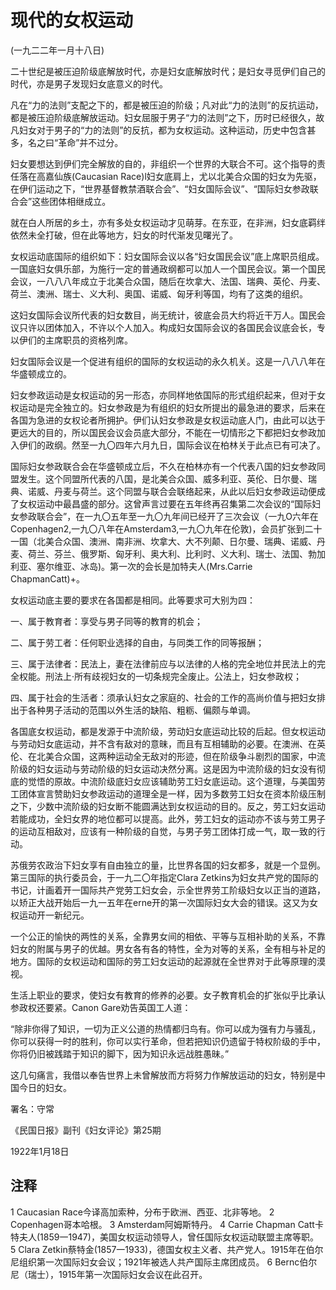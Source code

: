 # 现代的女权运动



(一九二二年一月十八日)

 

二十世纪是被压迫阶级底解放时代，亦是妇女底解放时代；是妇女寻觅伊们自己的时代，亦是男子发现妇女底意义的时代。

凡在“力的法则”支配之下的，都是被压迫的阶级；凡对此“力的法则”的反抗运动，都是被压迫阶级底解放运动。妇女屈服于男子“力的法则”之下，历时已经很久，故凡妇女对于男子的“力的法则”的反抗，都为女权运动。这种运动，历史中包含甚多，名之曰“革命”并不过分。

妇女要想达到伊们完全解放的自的，非组织一个世界的大联合不可。这个指导的责任落在高嘉仙族(Caucasian Race)l妇女底肩上，尤以北美合众国的妇女为先驱，在伊们运动之下，“世界基督教禁酒联合会”、“妇女国际会议”、“国际妇女参政联合会”这些团体相继成立。

就在白人所居的乡土，亦有多处女权运动才见萌芽。在东亚，在非洲，妇女底羁绊依然未全打破，但在此等地方，妇女的时代渐发见曙光了。

女权运动底国际的组织如下：妇女国际会议以各“妇女国民会议”底上席职员组成。一国底妇女俱乐部，为施行一定的普通政纲都可以加人一个国民会议。第一个国民会议，一八八八年成立于北美合众国，随后在坎拿大、法国、瑞典、英伦、丹麦、荷兰、澳洲、瑞士、义大利、奥国、诺威、匈牙利等国，均有了这类的组织。

这妇女国际会议所代表的妇女数目，尚无统计，彼底会员大约将近干万人。国民会议只许以团体加入，不许以个人加入。构成妇女国际会议的各国民会议底会长，专以伊们的主席职员的资格列席。

妇女国际会议是一个促进有组织的国际的女权运动的永久机关。这是一八八八年在华盛顿成立的。

妇女参政运动是女权运动的另一形态，亦同样地依国际的形式组织起来，但对于女权运动是完全独立的。妇女参政是为有组织的妇女所提出的最急进的要求，后来在各国为急进的女权论者所拥护。伊们认妇女参政是女权运动底人门，由此可以达于更远大的目的，所以国民会议会员底大部分，不能在一切情形之下都把妇女参政加入伊们的政纲。然至一九〇四年六月九日，国际会议在柏林关于此点已有可决了。

国际妇女参政联合会在华盛顿成立后，不久在柏林亦有一个代表八国的妇女参政同盟发生。这个同盟所代表的八国，是北美合众国、威多利亚、英伦、日尔曼、瑞典、诺威、丹麦与荷兰。这个同盟与联合会联络起来，从此以后妇女参政运动便成了女权运动中最昌盛的部分。这曾声言过要在五年终再召集第二次会议的“国际妇女参政联合会”，在一九〇五年至一九〇九年间已经开了三次会议（一九O六年在Copenhagen2,一九〇八年在Amsterdam3,一九〇九年在伦敦)，会员扩张到二十一国（北美合众国、澳洲、南非洲、坎拿大、大不列颠、日尔曼、瑞典、诺威、丹麦、荷兰、芬兰、俄罗斯、匈牙利、奥大利、比利时、义大利、瑞士、法国、勃加利亚、塞尔维亚、冰岛)。第一次的会长是加特夫人(Mrs.Carrie ChapmanCatt)+。

女权运动底主要的要求在各国都是相同。此等要求可大别为四：

一、属于教育者：享受与男子同等的教育的机会；

二、属于劳工者：任何职业选择的自由，与同类工作的同等报酬；

三、属于法律者：民法上，妻在法律前应与以法律的人格的完全地位并民法上的完全权能。刑法上·所有歧视妇女的一切条规完全废止。公法上，妇女参政权；

四、属于社会的生活者：须承认妇女之家庭的、社会的工作的高尚价值与把妇女排出于各种男子活动的范围以外生活的缺陷、粗粝、偏颇与单调。

各国底女权运动，都是发源于中流阶级，劳动妇女底运动比较的后起。但女权运动与劳动妇女底运动，并不含有敌对的意昧，而且有互相辅助的必要。在澳洲、在英伦、在北美合众国，这两种运动全无敌对的形迹，但在阶级争斗剧烈的国家，中流阶级的妇女运动与劳动阶级的妇女运动决然分离。这是因为中流阶级的妇女没有彻底的觉悟的原故。中流阶级底妇女应该辅助劳工妇女底运动。这个道理，与美国劳工团体宣言赞助妇女参政运动的道理全是一样，因为多数劳工妇女在资本阶级压制之下，少数中流阶级的妇女断不能圆满达到女权运动的目的。反之，劳工妇女运动若能成功，全妇女界的地位都可以提高。此外，劳工妇女的运动亦不该与劳工男子的运动互相敌对，应该有一种阶级的自觉，与男子劳工团体打成一气，取一致的行动。

苏俄劳农政治下妇女享有自由独立的量，比世界各国的妇女都多，就是一个显例。第三国际的执行委员会，于一九二〇年指定Clara Zetkins为妇女共产党的国际的书记，计画着开一国际共产党劳工妇女会，示全世界劳工阶级妇女以正当的道路，以矫正大战开始后一九一五年在erne开的第一次国际妇女大会的错误。这又为女权运动开一新纪元。

一个公正的愉快的两性的关系，全靠男女间的相依、平等与互相补助的关系，不靠妇女的附属与男子的优越。男女各有各的特性，全为对等的关系，全有相与补足的地方。国际的女权运动和国际的劳工妇女运动的起源就在全世界对于此等原理的漠视。

生活上职业的要求，使妇女有教育的修养的必要。女子教育机会的扩张似乎比承认参政权还要紧。Canon Gare劝告英国工人道：

“除非你得了知识，一切为正义公道的热情都归鸟有。你可以成为强有力与骚乱，你可以获得一时的胜利，你可以实行革命，但若把知识仍遗留于特权阶级的手中，你将仍旧被践踏于知识的脚下，因为知识永远战胜愚昧。”

这几句痛言，我借以奉告世界上未曾解放而方将努力作解放运动的妇女，特别是中国今日的妇女。

 

署名：守常

《民国日报》副刊《妇女评论》第25期

1922年1月18日

 

## 注释
1 Caucasian Race今译高加索种，分布于欧洲、西亚、北非等地。
2 Copenhagen哥本哈根。
3 Amsterdam阿姆斯特丹。
4 Carrie Chapman Catt卡特夫人(1859一1947)，美国女权运动领导人，曾任国际女权运动联盟主席等职。
5 Clara Zetkin蔡特金(1857一1933)，德国女权主义者、共产党人。1915年在伯尔尼组织第一次国际妇女会议；1921年被选人共产国际主席团成员。
6 Bernc伯尔尼（瑞士），1915年第一次国际妇女会议在此召开。
